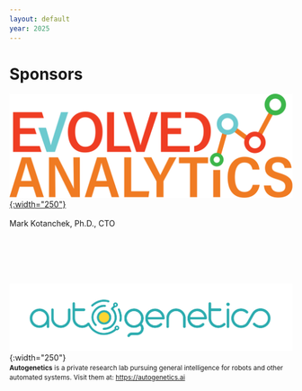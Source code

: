 ```yaml
---
layout: default
year: 2025
---
```


# Sponsors

[![Evolved analytics logo](logos/evolved-analytics-logo.png){:width="250"}](https://evolved-analytics.com/)
<br/><br/>
Mark Kotanchek, Ph.D., CTO
<br/><br/><br/><br/><br/><br/>

![Autogenetics logo](logos/autogenetics_logo_two_color.png){:width="250"}
<br/>
<small>**Autogenetics** is a private research lab pursuing general intelligence for robots and other automated systems. Visit them at: <https://autogenetics.ai></small>


